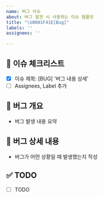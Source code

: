 ```yaml
---
name: 버그 이슈
about: 버그 발견 시 사용하는 이슈 템플릿
title: "\U0001F41E[Bug]"
labels: ''
assignees: ''

---
```


## 🚨 이슈 체크리스트

- [x] 이슈 제목: [BUG] '버그 내용 상세'
- [ ] Assignees, Label 추가

## 🐞 버그 개요

- 버그 발생 내용 요약

## 🐛 버그 상세 내용

- 버그가 어떤 상황일 때 발생했는지 작성

## ✅ TODO

- [ ] TODO
